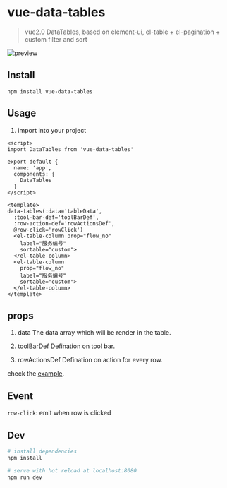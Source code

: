 # vue-data-tables

> vue2.0 DataTables, based on element-ui, el-table + el-pagination + custom filter and sort


![preview](https://github.com/njleonzhang/vue-data-tables/blob/master/Assets/desc.png)

## Install
`npm install vue-data-tables`

## Usage
1. import into your project

```
<script>
import DataTables from 'vue-data-tables'

export default {
  name: 'app',
  components: {
    DataTables
  }
</script>    
```

```
<template>
data-tables(:data='tableData',    
  :tool-bar-def='toolBarDef',
  :row-action-def='rowActionsDef',
  @row-click='rowClick')
  <el-table-column prop="flow_no"
    label="服务编号"
    sortable="custom">
  </el-table-column>
  <el-table-column
    prop="flow_no"
    label="服务编号"
    sortable="custom">
  </el-table-column>
</template>
```

## props
1. data
  The data array which will be render in the table.

2. toolBarDef
  Defination on tool bar.

3. rowActionsDef
  Defination on action for every row.

check the [example](https://github.com/njleonzhang/vue-data-tables/blob/master/example/App.vue).

## Event
`row-click`: emit when row is clicked

## Dev

``` bash
# install dependencies
npm install

# serve with hot reload at localhost:8080
npm run dev
```

